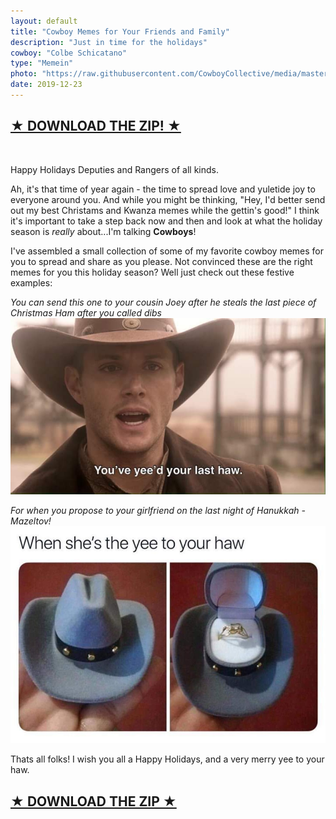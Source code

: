 ```yaml
---
layout: default
title: "Cowboy Memes for Your Friends and Family"
description: "Just in time for the holidays"
cowboy: "Colbe Schicatano"
type: "Memein"
photo: "https://raw.githubusercontent.com/CowboyCollective/media/master/advice.JPG"
date: 2019-12-23
---
```


<h2><b><a href="https://github.com/CowboyCollective/CowboyMemes/archive/master.zip">&#9733; DOWNLOAD THE ZIP! &#9733;</a></b></h2><br>

Happy Holidays Deputies and Rangers of all kinds.

Ah, it's that time of year again - the time to spread love and yuletide joy to everyone around you. And while you might be thinking, "Hey, I'd better send out my best Christams and Kwanza memes while the gettin's good!" I think it's important to take a step back now and then and look at what the holiday season is *really* about...I'm talking **Cowboys**! 

I've assembled a small collection of some of my favorite cowboy memes for you to spread and share as you please. Not convinced these are the right memes for you this holiday season? Well just check out these festive examples:

*You can send this one to your cousin Joey after he steals the last piece of Christmas Ham after you called dibs*
![Last Yeehaw](https://github.com/CowboyCollective/media/blob/master/last%20haw.jpeg)<br>

*For when you propose to your girlfriend on the last night of Hanukkah - Mazeltov!*
![Engaged](https://github.com/CowboyCollective/media/blob/master/engaged.jpeg)<br>

Thats all folks! I wish you all a Happy Holidays, and a very merry yee to your haw.


<h2><b><a href="https://github.com/CowboyCollective/CowboyMemes/archive/master.zip">&#9733; DOWNLOAD THE ZIP &#9733;</a></b></h2><br>
